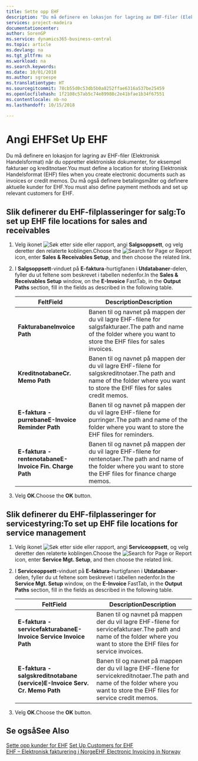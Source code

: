 ```yaml
---
title: Sette opp EHF
description: "Du må definere en lokasjon for lagring av EHF-filer (Elektronisk Handelsformat) når du oppretter elektroniske dokumenter, for eksempel fakturaer og kreditnotaer. Du må også definere betalingsmåter og definere aktuelle kunder for EHF."
services: project-madeira
documentationcenter: 
author: SorenGP
ms.service: dynamics365-business-central
ms.topic: article
ms.devlang: na
ms.tgt_pltfrm: na
ms.workload: na
ms.search.keywords: 
ms.date: 10/01/2018
ms.author: sgroespe
ms.translationtype: HT
ms.sourcegitcommit: 78cb55d0c53db5b0a8252ffae6316a537be25459
ms.openlocfilehash: 1f2108c57ab5c74e89988c2e41bfae1b34f67551
ms.contentlocale: nb-no
ms.lasthandoff: 10/15/2018

---
```

# <a name="set-up-ehf"></a><span data-ttu-id="02c8d-104">Angi EHF</span><span class="sxs-lookup"><span data-stu-id="02c8d-104">Set Up EHF</span></span>
<span data-ttu-id="02c8d-105">Du må definere en lokasjon for lagring av EHF-filer (Elektronisk Handelsformat) når du oppretter elektroniske dokumenter, for eksempel fakturaer og kreditnotaer.</span><span class="sxs-lookup"><span data-stu-id="02c8d-105">You must define a location for storing Elektronisk Handelsformat (EHF) files when you create electronic documents such as invoices or credit memos.</span></span> <span data-ttu-id="02c8d-106">Du må også definere betalingsmåter og definere aktuelle kunder for EHF.</span><span class="sxs-lookup"><span data-stu-id="02c8d-106">You must also define payment methods and set up relevant customers for EHF.</span></span>  

## <a name="to-set-up-ehf-file-locations-for-sales-and-receivables"></a><span data-ttu-id="02c8d-107">Slik definerer du EHF-filplasseringer for salg:</span><span class="sxs-lookup"><span data-stu-id="02c8d-107">To set up EHF file locations for sales and receivables</span></span>  

1.  <span data-ttu-id="02c8d-108">Velg ikonet ![Søk etter side eller rapport](../../media/ui-search/search_small.png "Søk etter side eller rapport"), angi **Salgsoppsett**, og velg deretter den relaterte koblingen.</span><span class="sxs-lookup"><span data-stu-id="02c8d-108">Choose the ![Search for Page or Report](../../media/ui-search/search_small.png "Search for Page or Report icon") icon, enter **Sales & Receivables Setup**, and then choose the related link.</span></span>  
2.  <span data-ttu-id="02c8d-109">I **Salgsoppsett**-vinduet på **E-faktura**-hurtigfanen i **Utdatabaner**-delen, fyller du ut feltene som beskrevet i tabellen nedenfor.</span><span class="sxs-lookup"><span data-stu-id="02c8d-109">In the **Sales & Receivables Setup** window, on the **E-Invoice** FastTab, in the **Output Paths** section, fill in the fields as described in the following table.</span></span>  

    |<span data-ttu-id="02c8d-110">Felt</span><span class="sxs-lookup"><span data-stu-id="02c8d-110">Field</span></span>|<span data-ttu-id="02c8d-111">Description</span><span class="sxs-lookup"><span data-stu-id="02c8d-111">Description</span></span>|  
    |---------------------------------|---------------------------------------|  
    |<span data-ttu-id="02c8d-112">**Fakturabane**</span><span class="sxs-lookup"><span data-stu-id="02c8d-112">**Invoice Path**</span></span>|<span data-ttu-id="02c8d-113">Banen til og navnet på mappen der du vil lagre EHF-filene for salgsfakturaer.</span><span class="sxs-lookup"><span data-stu-id="02c8d-113">The path and name of the folder where you want to store the EHF files for sales invoices.</span></span>|  
    |<span data-ttu-id="02c8d-114">**Kreditnotabane**</span><span class="sxs-lookup"><span data-stu-id="02c8d-114">**Cr. Memo Path**</span></span>|<span data-ttu-id="02c8d-115">Banen til og navnet på mappen der du vil lagre EHF-filene for salgskreditnotaer.</span><span class="sxs-lookup"><span data-stu-id="02c8d-115">The path and name of the folder where you want to store the EHF files for sales credit memos.</span></span>|  
    |<span data-ttu-id="02c8d-116">**E-faktura - purrebane**</span><span class="sxs-lookup"><span data-stu-id="02c8d-116">**E-Invoice Reminder Path**</span></span>|<span data-ttu-id="02c8d-117">Banen til og navnet på mappen der du vil lagre EHF-filene for purringer.</span><span class="sxs-lookup"><span data-stu-id="02c8d-117">The path and name of the folder where you want to store the EHF files for reminders.</span></span>|  
    |<span data-ttu-id="02c8d-118">**E-faktura - rentenotabane**</span><span class="sxs-lookup"><span data-stu-id="02c8d-118">**E-Invoice Fin. Charge Path**</span></span>|<span data-ttu-id="02c8d-119">Banen til og navnet på mappen der du vil lagre EHF-filene for rentenotaer.</span><span class="sxs-lookup"><span data-stu-id="02c8d-119">The path and name of the folder where you want to store the EHF files for finance charge memos.</span></span>|  

3.  <span data-ttu-id="02c8d-120">Velg **OK**.</span><span class="sxs-lookup"><span data-stu-id="02c8d-120">Choose the **OK** button.</span></span>  

## <a name="to-set-up-ehf-file-locations-for-service-management"></a><span data-ttu-id="02c8d-121">Slik definerer du EHF-filplasseringer for servicestyring:</span><span class="sxs-lookup"><span data-stu-id="02c8d-121">To set up EHF file locations for service management</span></span>  

1.  <span data-ttu-id="02c8d-122">Velg ikonet ![Søk etter side eller rapport](../../media/ui-search/search_small.png "Søk etter side eller rapport"), angi **Serviceoppsett**, og velg deretter den relaterte koblingen.</span><span class="sxs-lookup"><span data-stu-id="02c8d-122">Choose the ![Search for Page or Report](../../media/ui-search/search_small.png "Search for Page or Report icon") icon, enter **Service Mgt. Setup**, and then choose the related link.</span></span>  
2.  <span data-ttu-id="02c8d-123">I **Serviceoppsett**-vinduet på **E-faktura**-hurtigfanen i **Utdatabaner**-delen, fyller du ut feltene som beskrevet i tabellen nedenfor.</span><span class="sxs-lookup"><span data-stu-id="02c8d-123">In the **Service Mgt. Setup** window, on the **E-Invoice** FastTab, in the **Output Paths** section, fill in the fields as described in the following table.</span></span>  

    |<span data-ttu-id="02c8d-124">Felt</span><span class="sxs-lookup"><span data-stu-id="02c8d-124">Field</span></span>|<span data-ttu-id="02c8d-125">Description</span><span class="sxs-lookup"><span data-stu-id="02c8d-125">Description</span></span>|  
    |---------------------------------|---------------------------------------|  
    |<span data-ttu-id="02c8d-126">**E-faktura - servicefakturabane**</span><span class="sxs-lookup"><span data-stu-id="02c8d-126">**E-Invoice Service Invoice Path**</span></span>|<span data-ttu-id="02c8d-127">Banen til og navnet på mappen der du vil lagre EHF-filene for servicefakturaer.</span><span class="sxs-lookup"><span data-stu-id="02c8d-127">The path and name of the folder where you want to store the EHF files for service invoices.</span></span>|  
    |<span data-ttu-id="02c8d-128">**E-faktura - salgskreditnotabane (service)**</span><span class="sxs-lookup"><span data-stu-id="02c8d-128">**E-Invoice Serv. Cr. Memo Path**</span></span>|<span data-ttu-id="02c8d-129">Banen til og navnet på mappen der du vil lagre EHF-filene for servicekreditnotaer.</span><span class="sxs-lookup"><span data-stu-id="02c8d-129">The path and name of the folder where you want to store the EHF files for service credit memos.</span></span>|  

3.  <span data-ttu-id="02c8d-130">Velg **OK**.</span><span class="sxs-lookup"><span data-stu-id="02c8d-130">Choose the **OK** button.</span></span>  

## <a name="see-also"></a><span data-ttu-id="02c8d-131">Se også</span><span class="sxs-lookup"><span data-stu-id="02c8d-131">See Also</span></span>  
 <span data-ttu-id="02c8d-132">[Sette opp kunder for EHF](how-to-set-up-customers-for-ehf.md) </span><span class="sxs-lookup"><span data-stu-id="02c8d-132">[Set Up Customers for EHF](how-to-set-up-customers-for-ehf.md) </span></span>  
 [<span data-ttu-id="02c8d-133">EHF – Elektronisk fakturering i Norge</span><span class="sxs-lookup"><span data-stu-id="02c8d-133">EHF Electronic Invoicing in Norway</span></span>](ehf-electronic-invoicing-in-norway.md)

